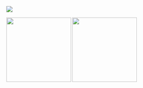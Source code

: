 ![](https://github-profile-summary-cards.vercel.app/api/cards/profile-details?username=KoheiYanagisawa&theme=tokyonight)
<p>
<a href="https://github.com/KoheiYanagisawa">
  <img align="left" height="170px" src="https://github-readme-stats.vercel.app/api?username=KoheiYanagisawa&count_private=true&show_icons=true&theme=merko" />
</a>
<a href="https://github.com/KoheiYanagisawa">
  <img align="left" height="170px" src="https://github-readme-stats.vercel.app/api/top-langs/?username=KoheiYanagisawa&layout=compact&theme=merko" />
</a>
</p>
<!--
**KoheiYanagisawa/KoheiYanagisawa** is a ✨ _special_ ✨ repository because its `README.md` (this file) appears on your GitHub profile.

Here are some ideas to get you started:

- 🔭 I’m currently working on ...
- 🌱 I’m currently learning ...
- 👯 I’m looking to collaborate on ...
- 🤔 I’m looking for help with ...
- 💬 Ask me about ...
- 📫 How to reach me: ...
- 😄 Pronouns: ...
- ⚡ Fun fact: ...
-->
